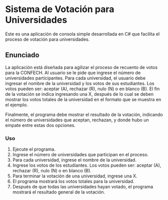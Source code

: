 # Sistema de Votación para Universidades

Este es una aplicación de consola simple desarrollada en C# que facilita el proceso de votación para universidades.

## Enunciado

La aplicación está diseñada para agilizar el proceso de recuento de votos para la CONFECH. Al usuario se le pide que ingrese el número de universidades participantes. Para cada universidad, el usuario debe ingresar el nombre de la universidad y los votos de sus estudiantes. Los votos pueden ser: aceptar (A), rechazar (R), nulo (N) o en blanco (B). El fin de la votación se indica ingresando una X, después de lo cual se deben mostrar los votos totales de la universidad en el formato que se muestra en el ejemplo.

Finalmente, el programa debe mostrar el resultado de la votación, indicando el número de universidades que aceptan, rechazan, y donde hubo un empate entre estas dos opciones.

### Uso

1. Ejecute el programa.
2. Ingrese el número de universidades que participan en el proceso.
3. Para cada universidad, ingrese el nombre de la universidad.
4. Ingrese los votos de los estudiantes. Los votos pueden ser: aceptar (A), rechazar (R), nulo (N) o en blanco (B).
5. Para terminar la votación de una universidad, ingrese una X.
6. El programa mostrará los votos totales para la universidad.
7. Después de que todas las universidades hayan votado, el programa mostrará el resultado general de la votación.
